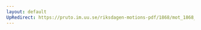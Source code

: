 ```yaml
---
layout: default
UpRedirect: https://pruto.im.uu.se/riksdagen-motions-pdf/1868/mot_1868__fk__74/mot_1868__fk__74-002.pdf
---
```

